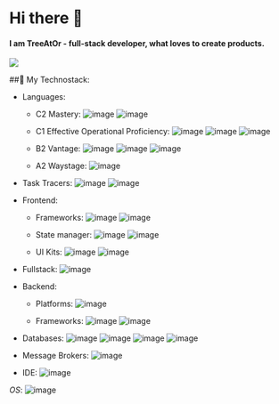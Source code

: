 # Hi there 👋
#### I am TreeAtOr - full-stack developer, what loves to create products. 

![](https://github-profile-summary-cards.vercel.app/api/cards/profile-details?username=TreeAtOr&theme=default) 

##🔧 My Technostack:
 - Languages: 
    - C2 Mastery: 
         ![image](https://img.shields.io/badge/JavaScript-323330?style=flat&logo=javascript&logoColor=F7DF1E)
         ![image](https://img.shields.io/badge/TypeScript-007ACC?style=flat&logo=typescript&logoColor=white)
    - C1 Effective Operational Proficiency:
         ![image](https://img.shields.io/badge/Java-ED8B00?style=flat&logo=java&logoColor=white)
         ![image](https://img.shields.io/badge/CSS3-1572B6?style=flat&logo=css3&logoColor=white)
         ![image](https://img.shields.io/badge/HTML5-E34F26?style=flat&logo=html5&logoColor=white)
         

    - B2 Vantage:
         ![image](https://img.shields.io/badge/C-00599C?style=flat&logo=c&logoColor=white)
         ![image](https://img.shields.io/badge/C%2B%2B-00599C?style=flat&logo=c%2B%2B&logoColor=white)
         ![image](https://img.shields.io/badge/Python-FFD43B?style=flat&logo=python&logoColor=blue)

    - A2 Waystage:
         ![image](https://img.shields.io/badge/Rust-black?style=flat&logo=rust&logoColor=#E57324)

 - Task Tracers: 
    ![image](https://img.shields.io/badge/Trello-0052CC?style=flat&logo=trello&logoColor=white)
    ![image](https://img.shields.io/badge/Jira-0052CC?style=flat&logo=Jira&logoColor=white)

 - Frontend: 
    - Frameworks: 
        ![image](https://img.shields.io/badge/React-20232A?style=flat&logo=react&logoColor=61DAFB)
        ![image](https://img.shields.io/badge/React_Native-20232A?style=flat&logo=react&logoColor=61DAFB)

    - State manager: 
        ![image](https://img.shields.io/badge/Redux-593D88?style=flat&logo=redux&logoColor=white)
        ![image](https://img.shields.io/badge/MobX-FF9955?style=flat&logoColor=white&logo=mobx)

    - UI Kits: 
        ![image](https://img.shields.io/badge/Material%20UI-007FFF?style=flat&logo=mui&logoColor=white)
        ![image](https://img.shields.io/badge/VK%20UI-0077FF?style=flat&logoColor=white&logo=vk)

 - Fullstack: 
    ![image](https://img.shields.io/badge/next.js-000000?style=flat&logo=nextdotjs&logoColor=white)
 - Backend: 
    - Platforms:
        ![image](https://img.shields.io/badge/Node.js-339933?style=flat&logo=nodedotjs&logoColor=white)
    
    - Frameworks:
        ![image](https://img.shields.io/badge/nestjs-E0234E?style=flat&logo=nestjs&logoColor=white)
        ![image](https://img.shields.io/badge/Express.js-000000?style=flat&logo=express&logoColor=white)




 - Databases: 
    ![image](https://img.shields.io/badge/MongoDB-4EA94B?style=flat&logo=mongodb&logoColor=white) 
    ![image](https://img.shields.io/badge/PostgreSQL-316192?style=flat&logo=postgresql&logoColor=white) 
    ![image](https://img.shields.io/badge/Supabase-181818?style=flat&logo=supabase&logoColor=white)
    ![image](https://img.shields.io/badge/redis-%23DD0031.svg?&style=flat&logo=redis&logoColor=white)

  - Message Brokers: 
    ![image](https://img.shields.io/badge/rabbitmq-%23FF6600.svg?&style=flat&logo=rabbitmq&logoColor=white)

  - IDE:
    ![image](https://img.shields.io/badge/VSCode-0078D4?style=flat&logo=visual%20studio%20code&logoColor=white)

*OS*: ![image](https://img.shields.io/badge/manjaro-35BF5C?style=flat&logo=manjaro&logoColor=white)
<!--
**TreeAtOr/TreeAtOr** is a ✨ _special_ ✨ repository because its `README.md` (this file) appears on your GitHub profile.

Here are some ideas to get you started:

- 🔭 I’m currently working on ...
- 🌱 I’m currently learning ...
- 👯 I’m looking to collaborate on ...
- 🤔 I’m looking for help with ...
- 💬 Ask me about ...
- 📫 How to reach me: ...
- 😄 Pronouns: ...
- ⚡ Fun fact: ...
-->
